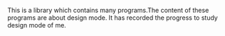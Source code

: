This is a library which contains many programs.The content of these programs are
about design mode. It has recorded the progress to study design mode of me.
